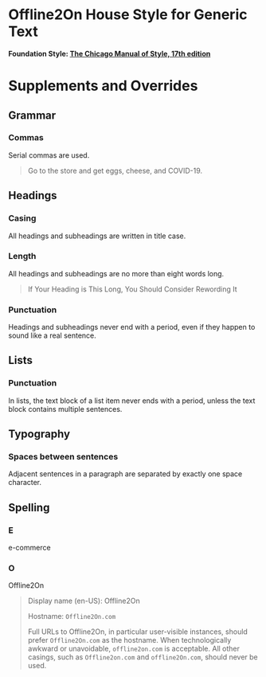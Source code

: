 # Offline2On House Style for Generic Text

**Foundation Style: [The Chicago Manual of Style, 17th edition](https://www.chicagomanualofstyle.org/book/ed17/frontmatter/toc.html)**

# Supplements and Overrides
## Grammar
### Commas
Serial commas are used.
> Go to the store and get eggs, cheese, and COVID-19.

## Headings
### Casing
All headings and subheadings are written in title case.

### Length
All headings and subheadings are no more than eight words long.
> If Your Heading is This Long, You Should Consider Rewording It

### Punctuation
Headings and subheadings never end with a period, even if they happen to sound
like a real sentence.

## Lists
### Punctuation
In lists, the text block of a list item never ends with a period, unless the
text block contains multiple sentences.

## Typography
### Spaces between sentences
Adjacent sentences in a paragraph are separated by exactly one space character.

## Spelling
### E
e-commerce

### O
Offline2On
> Display name (en-US): Offline2On
>
> Hostname: `Offline2On.com`
>
> Full URLs to Offline2On, in particular user-visible instances, should prefer
> `Offline2On.com` as the hostname.  When technologically awkward or
> unavoidable, `offline2on.com` is acceptable.  All other casings, such as
> `Offline2on.com` and `offline2On.com`, should never be used.
